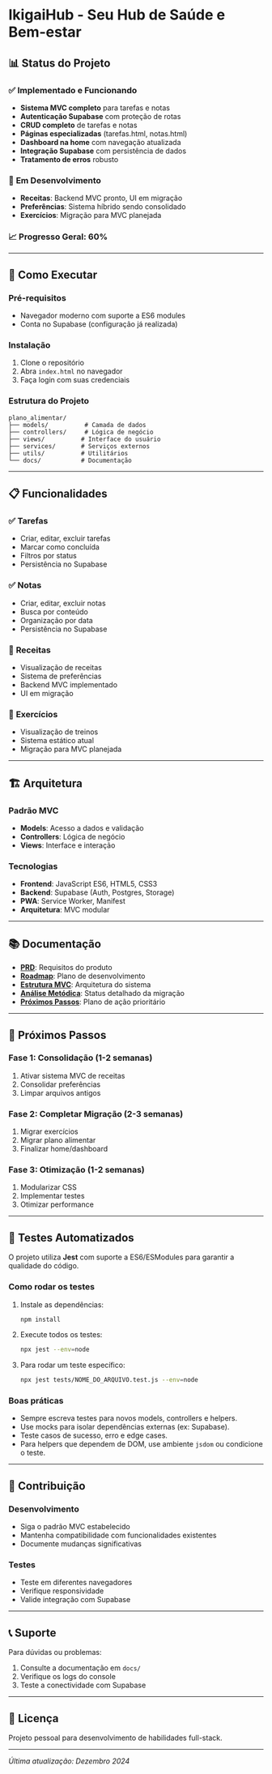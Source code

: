 # IkigaiHub - Seu Hub de Saúde e Bem-estar

## 📊 Status do Projeto

### ✅ **Implementado e Funcionando**
- **Sistema MVC completo** para tarefas e notas
- **Autenticação Supabase** com proteção de rotas
- **CRUD completo** de tarefas e notas
- **Páginas especializadas** (tarefas.html, notas.html)
- **Dashboard na home** com navegação atualizada
- **Integração Supabase** com persistência de dados
- **Tratamento de erros** robusto

### 🔄 **Em Desenvolvimento**
- **Receitas**: Backend MVC pronto, UI em migração
- **Preferências**: Sistema híbrido sendo consolidado
- **Exercícios**: Migração para MVC planejada

### 📈 **Progresso Geral: 60%**

---

## 🚀 Como Executar

### Pré-requisitos
- Navegador moderno com suporte a ES6 modules
- Conta no Supabase (configuração já realizada)

### Instalação
1. Clone o repositório
2. Abra `index.html` no navegador
3. Faça login com suas credenciais

### Estrutura do Projeto
```
plano_alimentar/
├── models/          # Camada de dados
├── controllers/     # Lógica de negócio
├── views/          # Interface do usuário
├── services/       # Serviços externos
├── utils/          # Utilitários
└── docs/           # Documentação
```

---

## 📋 Funcionalidades

### ✅ **Tarefas**
- Criar, editar, excluir tarefas
- Marcar como concluída
- Filtros por status
- Persistência no Supabase

### ✅ **Notas**
- Criar, editar, excluir notas
- Busca por conteúdo
- Organização por data
- Persistência no Supabase

### 🔄 **Receitas**
- Visualização de receitas
- Sistema de preferências
- Backend MVC implementado
- UI em migração

### 🔄 **Exercícios**
- Visualização de treinos
- Sistema estático atual
- Migração para MVC planejada

---

## 🏗️ Arquitetura

### **Padrão MVC**
- **Models**: Acesso a dados e validação
- **Controllers**: Lógica de negócio
- **Views**: Interface e interação

### **Tecnologias**
- **Frontend**: JavaScript ES6, HTML5, CSS3
- **Backend**: Supabase (Auth, Postgres, Storage)
- **PWA**: Service Worker, Manifest
- **Arquitetura**: MVC modular

---

## 📚 Documentação

- **[PRD](docs/PRD.md)**: Requisitos do produto
- **[Roadmap](docs/ROADMAP.md)**: Plano de desenvolvimento
- **[Estrutura MVC](docs/ESTRUTURA_MVC.md)**: Arquitetura do sistema
- **[Análise Metódica](docs/ANÁLISE_METÓDICA_MVC.md)**: Status detalhado da migração
- **[Próximos Passos](docs/PRÓXIMOS_PASSOS.md)**: Plano de ação prioritário

---

## 🎯 Próximos Passos

### **Fase 1: Consolidação (1-2 semanas)**
1. Ativar sistema MVC de receitas
2. Consolidar preferências
3. Limpar arquivos antigos

### **Fase 2: Completar Migração (2-3 semanas)**
1. Migrar exercícios
2. Migrar plano alimentar
3. Finalizar home/dashboard

### **Fase 3: Otimização (1-2 semanas)**
1. Modularizar CSS
2. Implementar testes
3. Otimizar performance

---

## 🧪 Testes Automatizados

O projeto utiliza **Jest** com suporte a ES6/ESModules para garantir a qualidade do código.

### Como rodar os testes

1. Instale as dependências:
   ```bash
   npm install
   ```
2. Execute todos os testes:
   ```bash
   npx jest --env=node
   ```
3. Para rodar um teste específico:
   ```bash
   npx jest tests/NOME_DO_ARQUIVO.test.js --env=node
   ```

### Boas práticas
- Sempre escreva testes para novos models, controllers e helpers.
- Use mocks para isolar dependências externas (ex: Supabase).
- Teste casos de sucesso, erro e edge cases.
- Para helpers que dependem de DOM, use ambiente `jsdom` ou condicione o teste.

---

## 🤝 Contribuição

### **Desenvolvimento**
- Siga o padrão MVC estabelecido
- Mantenha compatibilidade com funcionalidades existentes
- Documente mudanças significativas

### **Testes**
- Teste em diferentes navegadores
- Verifique responsividade
- Valide integração com Supabase

---

## 📞 Suporte

Para dúvidas ou problemas:
1. Consulte a documentação em `docs/`
2. Verifique os logs do console
3. Teste a conectividade com Supabase

---

## 📄 Licença

Projeto pessoal para desenvolvimento de habilidades full-stack.

---

*Última atualização: Dezembro 2024* 